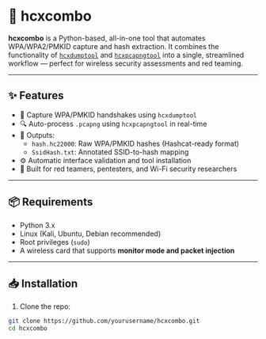 # 🔐 hcxcombo

**hcxcombo** is a Python-based, all-in-one tool that automates WPA/WPA2/PMKID capture and hash extraction. It combines the functionality of [`hcxdumptool`](https://github.com/ZerBea/hcxdumptool) and [`hcxpcapngtool`](https://github.com/ZerBea/hcxtools) into a single, streamlined workflow — perfect for wireless security assessments and red teaming.

---

## ✨ Features

- 📡 Capture WPA/PMKID handshakes using `hcxdumptool`
- 🔍 Auto-process `.pcapng` using `hcxpcapngtool` in real-time
- 💾 Outputs:
  - `hash.hc22000`: Raw WPA/PMKID hashes (Hashcat-ready format)
  - `SsidHash.txt`: Annotated SSID-to-hash mapping
- ⚙ Automatic interface validation and tool installation
- 🧪 Built for red teamers, pentesters, and Wi-Fi security researchers

---

## 📦 Requirements

- Python 3.x
- Linux (Kali, Ubuntu, Debian recommended)
- Root privileges (`sudo`)
- A wireless card that supports **monitor mode and packet injection**

---

## 📥 Installation

1. Clone the repo:

```bash
git clone https://github.com/yourusername/hcxcombo.git
cd hcxcombo
